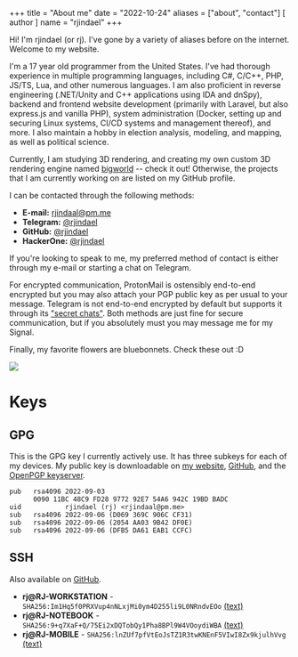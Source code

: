 +++
title = "About me"
date = "2022-10-24"
aliases = ["about", "contact"]
[ author ]
  name = "rjindael"
+++

Hi! I'm rjindael (or rj). I've gone by a variety of aliases before on the internet. Welcome to my website.

I'm a 17 year old programmer from the United States. I've had thorough experience in multiple programming languages, including C#, C/C++, PHP, JS/TS, Lua, and other numerous languages. I am also proficient in reverse engineering (.NET/Unity and C++ applications using IDA and dnSpy), backend and frontend website development (primarily with Laravel, but also express.js and vanilla PHP), system administration (Docker, setting up and securing Linux systems, CI/CD systems and management thereof), and more. I also maintain a hobby in election analysis, modeling, and mapping, as well as political science.

Currently, I am studying 3D rendering, and creating my own custom 3D rendering engine named [bigworld](https://github.com/rjindael/bigworld) -- check it out! Otherwise, the projects that I am currently working on are listed on my GitHub profile.

I can be contacted through the following methods:

- **E-mail:** [rjindaal@pm.me](mailto:rjindaal@pm.me)
- **Telegram:** [@rjindael](https://t.me/rjindael)
- **GitHub:** [@rjindael](https://github.com/rjindael)
- **HackerOne:** [@rjindael](https://hackerone.com/rjindael?type=user)

If you're looking to speak to me, my preferred method of contact is either through my e-mail or starting a chat on Telegram.

For encrypted communication, ProtonMail is ostensibly end-to-end encrypted but you may also attach your PGP public key as per usual to your message. Telegram is not end-to-end encrypted by default but supports it through its ["secret chats"](https://telegram.org/faq#secret-chats). Both methods are just fine for secure communication, but if you absolutely must you may message me for my Signal.

Finally, my favorite flowers are bluebonnets. Check these out :D

![](https://images.squarespace-cdn.com/content/v1/58ad07c0a5790afd02e780fa/1602198450735-LJU0A4SERZQICTL3OKUX/field.jpg)

# Keys

## GPG

This is the GPG key I currently actively use. It has three subkeys for each of my devices. My public key is downloadable on [my website](https://rjindael.xyz/keys/009011BC48C9FD28977292E754A6942C19BDBADC.asc), [GitHub](https://github.com/rjindael.gpg), and the [OpenPGP keyserver](https://keys.openpgp.org/vks/v1/by-fingerprint/009011BC48C9FD28977292E754A6942C19BDBADC).

```
pub   rsa4096 2022-09-03
      0090 11BC 48C9 FD28 9772 92E7 54A6 942C 19BD BADC
uid           rjindael (rj) <rjindaal@pm.me>
sub   rsa4096 2022-09-06 (D069 369C 906C CF31)
sub   rsa4096 2022-09-06 (2054 AA03 9B42 DF0E)
sub   rsa4096 2022-09-06 (DFB5 DA61 EAB1 CCFC)
```

## SSH

Also available on [GitHub](https://github.com/rjindael.keys).

- **rj@RJ-WORKSTATION** - `SHA256:Im1Hq5f0PRXVup4nNLxjMi0ym4D255li9L0NRndvEOo` [(text)](https://rjindael.xyz/keys/RJ-WORKSTATION.key)
- **rj@RJ-NOTEBOOK** - `SHA256:9+q7XaF+Q/75Ei2xDQTobQy1Pha8BPl9W4VOoydiWBA` [(text)](https://rjindael.xyz/keys/RJ-NOTEBOOK.key)
- **rj@RJ-MOBILE** - `SHA256:lnZUf7pfVtEoJsTZ1R3twKNEnF5VIwI8Zx9kjulhVvg` [(text)](https://rjindael.xyz/keys/RJ-MOBILE.key)
